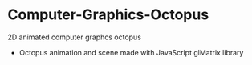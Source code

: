 # Computer-Graphics-Octopus
2D animated computer graphcs octopus 

* Octopus animation and scene made with JavaScript glMatrix library
